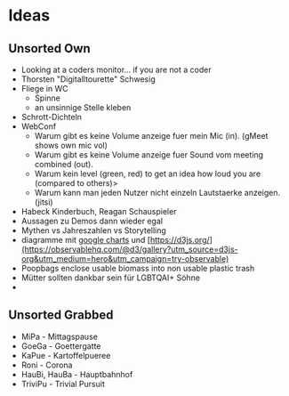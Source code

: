 # Ideas

## Unsorted Own
- Looking at a coders monitor... if you are not a coder
- Thorsten "Digitalltourette" Schwesig
- Fliege in WC
  - Spinne
  - an unsinnige Stelle kleben
- Schrott-Dichteln
- WebConf
  - Warum gibt es keine Volume anzeige fuer mein Mic (in). (gMeet shows own mic vol)
  - Warum gibt es keine Volume anzeige fuer Sound vom meeting combined (out).
  - Warum kein level (green, red) to get an idea how loud you are (compared to others)>
  - Warum kann man jeden Nutzer nicht einzeln Lautstaerke anzeigen. (jitsi)
- Habeck Kinderbuch, Reagan Schauspieler
- Aussagen zu Demos dann wieder egal
- Mythen vs Jahreszahlen vs Storytelling
- diagramme mit [google charts](https://developers.google.com/chart/interactive/docs/gallery) und [https://d3js.org/](https://observablehq.com/@d3/gallery?utm_source=d3js-org&utm_medium=hero&utm_campaign=try-observable)
- Poopbags enclose usable biomass into non usable plastic trash
- Mütter sollten dankbar sein für LGBTQAI+ Söhne
- 


## Unsorted Grabbed
- MiPa - Mittagspause
- GoeGa - Goettergatte
- KaPue - Kartoffelpueree
- Roni - Corona
- HauBi, HauBa - Hauptbahnhof
- TriviPu - Trivial Pursuit
